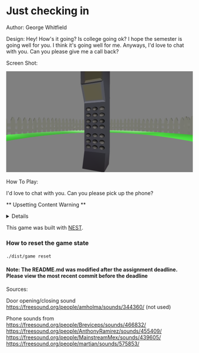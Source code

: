 # Just checking in



Author: George Whitfield

Design: Hey! How's it going? Is college going ok? I hope the semester is going well for you. 
I think it's going well for me. Anyways, I'd love to chat with you. Can you please give me a call back?

Screen Shot:

![Screen Shot](screenshot.png)

How To Play:

I'd love to chat with you. Can you please pick up the phone?



**  Upsetting Content Warning **
<details>
There is (brief) content involving emotional distress. You might find it disturbing, so please do be careful 


</details>


This game was built with [NEST](NEST.md).

### How to reset the game state
```./dist/game reset```
#### Note: The README.md was modified after the assignment deadline. Please view the most recent commit before the deadline

Sources: 

Door opening/closing sound https://freesound.org/people/amholma/sounds/344360/ (not used)

Phone sounds from
https://freesound.org/people/Breviceps/sounds/466832/
https://freesound.org/people/AnthonyRamirez/sounds/455409/
https://freesound.org/people/MainstreamMex/sounds/439605/
https://freesound.org/people/martian/sounds/575853/